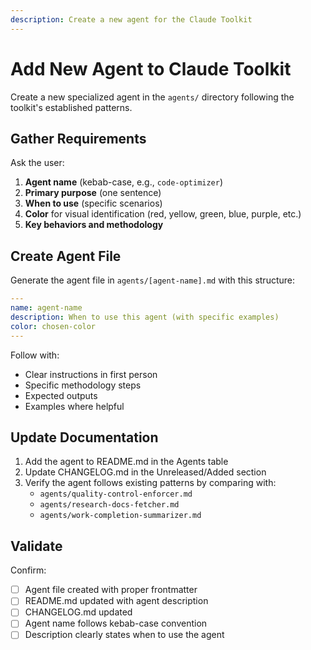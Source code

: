 ```yaml
---
description: Create a new agent for the Claude Toolkit
---
```


# Add New Agent to Claude Toolkit

Create a new specialized agent in the `agents/` directory following the toolkit's established patterns.

## Gather Requirements

Ask the user:
1. **Agent name** (kebab-case, e.g., `code-optimizer`)
2. **Primary purpose** (one sentence)
3. **When to use** (specific scenarios)
4. **Color** for visual identification (red, yellow, green, blue, purple, etc.)
5. **Key behaviors and methodology**

## Create Agent File

Generate the agent file in `agents/[agent-name].md` with this structure:

```yaml
---
name: agent-name
description: When to use this agent (with specific examples)
color: chosen-color
---
```

Follow with:
- Clear instructions in first person
- Specific methodology steps
- Expected outputs
- Examples where helpful

## Update Documentation

1. Add the agent to README.md in the Agents table
2. Update CHANGELOG.md in the Unreleased/Added section
3. Verify the agent follows existing patterns by comparing with:
   - `agents/quality-control-enforcer.md`
   - `agents/research-docs-fetcher.md`
   - `agents/work-completion-summarizer.md`

## Validate

Confirm:
- [ ] Agent file created with proper frontmatter
- [ ] README.md updated with agent description
- [ ] CHANGELOG.md updated
- [ ] Agent name follows kebab-case convention
- [ ] Description clearly states when to use the agent